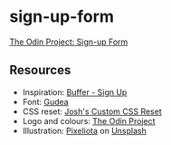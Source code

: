 # sign-up-form

[The Odin Project: Sign-up Form](https://www.theodinproject.com/lessons/node-path-intermediate-html-and-css-sign-up-form)

## Resources

- Inspiration: [Buffer - Sign Up](https://login.buffer.com/signup)
- Font: [Gudea](https://fonts.google.com/specimen/Gudea)
- CSS reset: [Josh's Custom CSS Reset](https://www.joshwcomeau.com/css/custom-css-reset/)
- Logo and colours: [The Odin Project](https://www.theodinproject.com/)
- Illustration: [Pixeliota](https://unsplash.com/@pixeliota?utm_content=creditCopyText&utm_medium=referral&utm_source=unsplash) on [Unsplash](https://unsplash.com/illustrations/diagonal-lines-over-a-golden-background-l9SMsxmoSa4?utm_content=creditCopyText&utm_medium=referral&utm_source=unsplash)

